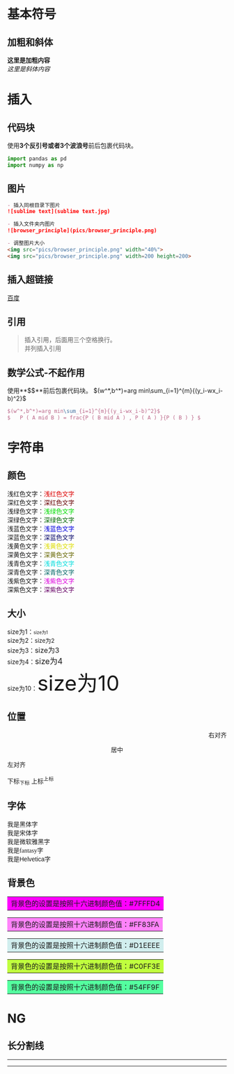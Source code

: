 # 基本符号
## 加粗和斜体
**这里是加粗内容**   
*这里是斜体内容*

# 插入
## 代码块
使用**3个反引号或者3个波浪号**前后包裹代码块。
```python
import pandas as pd
import numpy as np
```
## 图片
 
```markdown
- 插入同根目录下图片  
![sublime text](sublime text.jpg)

- 插入文件夹内图片   
![browser_principle](pics/browser_principle.png)

- 调整图片大小   
<img src="pics/browser_principle.png" width="40%">
<img src="pics/browser_principle.png" width=200 height=200>
```

## 插入超链接
[百度](https://www.baidu.com/)

## 引用
> 插入引用，后面用三个空格换行。   
> 并列插入引用   

## 数学公式-不起作用
使用**$$**前后包裹代码块。 
$(w^*,b^*)=arg min\sum_{i=1}^{m}{(y_i-wx_i-b)^2}$  
```LaTex
$(w^*,b^*)=arg min\sum_{i=1}^{m}{(y_i-wx_i-b)^2}$  
$   P ( A mid B ) = frac{P ( B mid A ) , P ( A ) }{P ( B ) } $
```

# 字符串
## 颜色
浅红色文字：<font color="#dd0000">浅红色文字</font><br /> 
深红色文字：<font color="#660000">深红色文字</font><br /> 
浅绿色文字：<font color="#00dd00">浅绿色文字</font><br /> 
深绿色文字：<font color="#006600">深绿色文字</font><br /> 
浅蓝色文字：<font color="#0000dd">浅蓝色文字</font><br /> 
深蓝色文字：<font color="#000066">深蓝色文字</font><br /> 
浅黄色文字：<font color="#dddd00">浅黄色文字</font><br /> 
深黄色文字：<font color="#666600">深黄色文字</font><br /> 
浅青色文字：<font color="#00dddd">浅青色文字</font><br /> 
深青色文字：<font color="#006666">深青色文字</font><br /> 
浅紫色文字：<font color="#dd00dd">浅紫色文字</font><br /> 
深紫色文字：<font color="#660066">深紫色文字</font><br /> 


## 大小
size为1：<font size="1">size为1</font><br /> 
size为2：<font size="2">size为2</font><br /> 
size为3：<font size="3">size为3</font><br /> 
size为4：<font size="4">size为4</font><br /> 
size为10：<font size="10">size为10</font><br /> 

## 位置
<p align="right">右对齐</p>
<center>居中</center>
<p align="left">左对齐</p>
下标<sub>下标</sub>
上标<sup>上标</sup>

## 字体
<font face="黑体">我是黑体字</font>   
<font face="宋体">我是宋体字</font>   
<font face="微软雅黑">我是微软雅黑字</font>   
<font face="fantasy">我是fantasy字</font>   
<font face="Helvetica">我是Helvetica字</font>   

## 背景色
<table><tr><td bgcolor=#FF00FF>背景色的设置是按照十六进制颜色值：#7FFFD4</td></tr></table>
<table><tr><td bgcolor=#FF83FA>背景色的设置是按照十六进制颜色值：#FF83FA</td></tr></table>
<table><tr><td bgcolor=#D1EEEE>背景色的设置是按照十六进制颜色值：#D1EEEE</td></tr></table>
<table><tr><td bgcolor=#C0FF3E>背景色的设置是按照十六进制颜色值：#C0FF3E</td></tr></table>
<table><tr><td bgcolor=#54FF9F>背景色的设置是按照十六进制颜色值：#54FF9F</td></tr></table>


# NG 
## 长分割线
---
---

